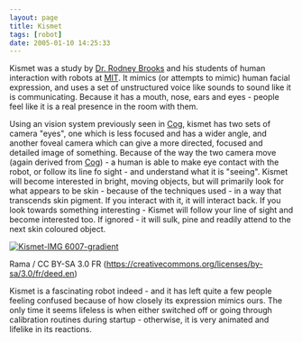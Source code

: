 ```yaml
---
layout: page
title: Kismet
tags: [robot]
date: 2005-01-10 14:25:33
---
```

Kismet was a study by [Dr. Rodney Brooks](/wiki/rodney_brooks.html "Rodney Brooks") and his students of human interaction with robots at [MIT](/wiki/mit.html "Massachusetts Institute of Technology"). It mimics (or attempts to mimic) human facial expression, and uses a set of unstructured voice like sounds to sound like it is communicating. Because it has a mouth, nose, ears and eyes - people feel like it is a real presence in the room with them.

Using an vision system previously seen in [Cog](/wiki/cog.html "A robotic model of human form and behaviour"), kismet has two sets of camera "eyes", one which is less focused and has a wider angle, and another foveal camera which can give a more directed, focused and detailed image of something. Because of the way the two camera move (again derived from [Cog](/wiki/cog.html "A robotic model of human form and behaviour")) - a human is able to make eye contact with the robot, or follow its line fo sight - and understand what it is "seeing". Kismet will become interested in bright, moving objects, but will primarily look for what appears to be skin - because of the techniques used - in a way that transcends skin pigment. If you interact with it, it will interact back. If you look towards something interesting - Kismet will follow your line of sight and become interested too. If ignored - it will sulk, pine and readily attend to the next skin coloured object.

[![Kismet-IMG 6007-gradient](https://upload.wikimedia.org/wikipedia/commons/thumb/2/27/Kismet-IMG_6007-gradient.jpg/512px-Kismet-IMG_6007-gradient.jpg)](https://commons.wikimedia.org/wiki/File:Kismet-IMG_6007-gradient.jpg "Rama / CC BY-SA 3.0 FR (https://creativecommons.org/licenses/by-sa/3.0/fr/deed.en)")

Rama / CC BY-SA 3.0 FR (https://creativecommons.org/licenses/by-sa/3.0/fr/deed.en)

Kismet is a fascinating robot indeed - and it has left quite a few people feeling confused because of how closely its expression mimics ours. The only time it seems lifeless is when either switched off or going through calibration routines during startup - otherwise, it is very animated and lifelike in its reactions.
